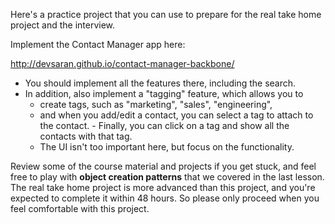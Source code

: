 Here's a practice project that you can use to prepare for the real take home project and the interview.

Implement the Contact Manager app here:

http://devsaran.github.io/contact-manager-backbone/

- You should implement all the features there, including the search. 
- In addition, also implement a "tagging" feature, which allows you to 
  - create tags, such as "marketing", "sales", "engineering", 
  - and when you add/edit a contact, you can select a tag to attach to the contact. - Finally, you can click on a tag and show all the contacts with that tag. 
  - The UI isn't too important here, but focus on the functionality.

Review some of the course material and projects if you get stuck, and feel free to play with **object creation patterns** that we covered in the last lesson. The real take home project is more advanced than this project, and you're expected to complete it within 48 hours. So please only proceed when you feel comfortable with this project.